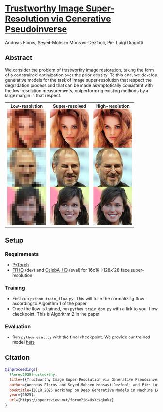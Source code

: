 # [Trustworthy Image Super-Resolution via Generative Pseudoinverse](https://openreview.net/forum?id=UsYosqkokz)
Andreas Floros, Seyed-Mohsen Moosavi-Dezfooli, Pier Luigi Dragotti

## Abstract
We consider the problem of trustworthy image restoration, taking the form of a constrained optimization over the prior density. To this end, we develop generative models for the task of image super-resolution that respect the degradation process and that can be made asymptotically consistent with the low-resolution measurements, outperforming existing methods by a large margin in that respect.

<div align="center">
  <table>
    <tr>
      <td align="center">
        <b>Low-resolution</b><br>
        <img src="assets/lr.png" />
      </td>
      <td align="center">
        <b>Super-resolved</b><br>
        <img src="assets/sr.png" />
      </td>
      <td align="center">
        <b>High-resolution</b><br>
        <img src="assets/hr.png" />
      </td>
    </tr>
  </table>
</div>

## Setup
### Requirements
- [PyTorch](https://pytorch.org/get-started/locally/)
- [FFHQ](https://www.kaggle.com/datasets/potatohd404/ffhq-128-70k) (dev) and [CelebA-HQ](https://www.kaggle.com/datasets/denislukovnikov/celebahq256-images-only) (eval) for 16x16->128x128 face super-resolution

### Training
- First run `python train_flow.py`. This will train the normalizing flow according to Algorithm 1 of the paper
- Once the flow is trained, run `python train_dpm.py` with a link to your flow checkpoint. This is Algorithm 2 in the paper

### Evaluation
- Run `python eval.py` with the final checkpoint. We provide our trained model [here](https://github.com/andreasfloros/trustworthy-super-resolution/releases/tag/ffhq128-8x)

## Citation
```BibTex
@inproceedings{
  floros2025trustworthy,
  title={{Trustworthy Image Super-Resolution via Generative Pseudoinverse}},
  author={Andreas Floros and Seyed-Mohsen Moosavi-Dezfooli and Pier Luigi Dragotti},
  booktitle={ICLR 2025 Workshop on Deep Generative Models in Machine Learning: Theory, Principle and Efficacy},
  year={2025},
  url={https://openreview.net/forum?id=UsYosqkokz}
}
```
